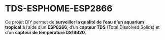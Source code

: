 # TDS-ESPHOME-ESP2866
Ce projet DIY permet de **surveiller la qualité de l’eau d’un aquarium tropical** à l’aide d’un **ESP8266**, d’un **capteur TDS** (Total Dissolved Solids) et d’un **capteur de température DS18B20**.
